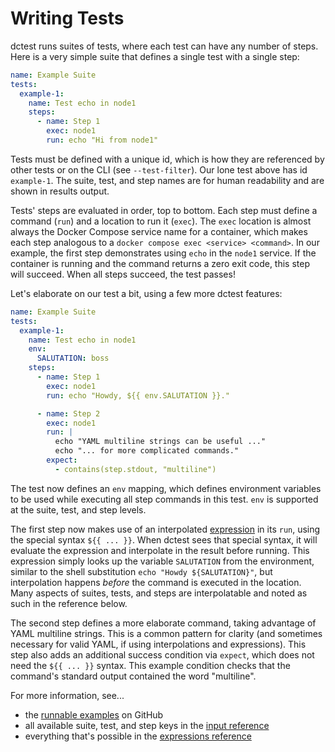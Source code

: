 # Writing Tests

dctest runs suites of tests, where each test can have any number of steps.
Here is a very simple suite that defines a single test with a single step:

```yaml
name: Example Suite
tests:
  example-1:
    name: Test echo in node1
    steps:
      - name: Step 1
        exec: node1
        run: echo "Hi from node1"
```

Tests must be defined with a unique id, which is how they are referenced by
other tests or on the CLI (see `--test-filter`). Our lone test above has id
`example-1`.  The suite, test, and step names are for human readability and
are shown in results output.

Tests' steps are evaluated in order, top to bottom. Each step must define a
command (`run`) and a location to run it (`exec`). The `exec` location is almost
always the Docker Compose service name for a container, which makes each step
analogous to a `docker compose exec <service> <command>`. In our example, the
first step demonstrates using `echo` in the `node1` service. If the container is
running and the command returns a zero exit code, this step will succeed. When
all steps succeed, the test passes!

Let's elaborate on our test a bit, using a few more dctest features:

```yaml
name: Example Suite
tests:
  example-1:
    name: Test echo in node1
    env:
      SALUTATION: boss
    steps:
      - name: Step 1
        exec: node1
        run: echo "Howdy, ${{ env.SALUTATION }}."

      - name: Step 2
        exec: node1
        run: |
          echo "YAML multiline strings can be useful ..."
          echo "... for more complicated commands."
        expect:
          - contains(step.stdout, "multiline")
```

The test now defines an `env` mapping, which defines environment variables to
be used while executing all step commands in this test. `env` is supported at
the suite, test, and step levels.

The first step now makes use of an interpolated [expression][1]
in its `run`, using the special syntax `${{ ... }}`. When dctest sees that
special syntax, it will evaluate the expression and interpolate in the result
before running. This expression simply looks up the variable `SALUTATION` from
the environment, similar to the shell substitution `echo "Howdy ${SALUTATION}"`,
but interpolation happens _before_ the command is executed in the location. Many
aspects of suites, tests, and steps are interpolatable and noted as such in
the reference below.

The second step defines a more elaborate command, taking advantage of YAML
multiline strings. This is a common pattern for clarity (and sometimes
necessary for valid YAML, if using interpolations and expressions). This step
also adds an additional success condition via `expect`, which does not need the
`${{ ... }}` syntax. This example condition checks that the command's standard
output contained the word "multiline".

For more information, see...

* the [runnable examples](https://github.com/Viasat/dctest/tree/main/examples) on GitHub
* all available suite, test, and step keys in the [input reference](/reference/latest/input)
* everything that's possible in the [expressions reference][1]

[1]: /reference/latest/expressions
